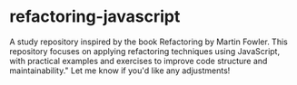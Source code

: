 # refactoring-javascript
A study repository inspired by the book Refactoring by Martin Fowler. This repository focuses on applying refactoring techniques using JavaScript, with practical examples and exercises to improve code structure and maintainability."  Let me know if you'd like any adjustments!
